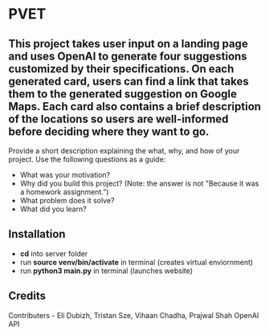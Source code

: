 # PVET

## This project takes user input on a landing page and uses OpenAI to generate four suggestions customized by their specifications. On each generated card, users can find a link that takes them to the generated suggestion on Google Maps. Each card also contains a brief description of the locations so users are well-informed before deciding where they want to go.

Provide a short description explaining the what, why, and how of your project. Use the following questions as a guide:

- What was your motivation?
- Why did you build this project? (Note: the answer is not "Because it was a homework assignment.")
- What problem does it solve?
- What did you learn?

## Installation

- **cd** into server folder
- run **source venv/bin/activate** in terminal (creates virtual enviornment)
- run **python3 main.py** in terminal (launches website)

## Credits

Contributers - Eli Dubizh, Tristan Sze, Vihaan Chadha, Prajwal Shah
OpenAI API
